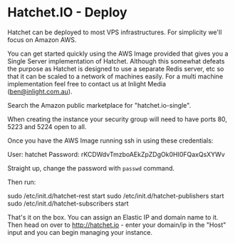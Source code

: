 # Hatchet.IO - Deploy

Hatchet can be deployed to most VPS infrastructures. For simplicity we'll focus on Amazon AWS.

You can get started quickly using the AWS Image provided that gives you a Single Server implementation of Hatchet. Although this somewhat defeats the purpose as Hatchet is designed to use a separate Redis server, etc so that it can be scaled to a network of machines easily. For a multi machine implementation feel free to contact us at Inlight Media (ben@inlight.com.au).

Search the Amazon public marketplace for "hatchet.io-single".

When creating the instance your security group will need to have ports 80, 5223 and 5224 open to all.

Once you have the AWS Image running ssh in using these credentials:

User: hatchet
Password: rKCDWdvTmzboAEkZpZDgOk0HI0FQaxQsXYWv

Straight up, change the password with `passwd` command.

Then run:

sudo /etc/init.d/hatchet-rest start
sudo /etc/init.d/hatchet-publishers start
sudo /etc/init.d/hatchet-subscribers start

That's it on the box. You can assign an Elastic IP and domain name to it. Then head on over to http://hatchet.io - enter your domain/ip in the "Host" input and you can begin managing your instance.